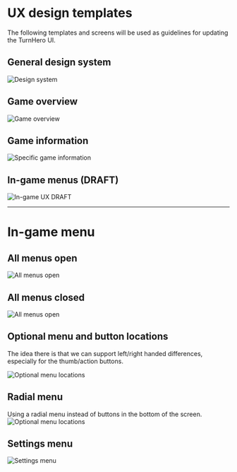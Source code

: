 # UX design templates
The following templates and screens will be used as guidelines for updating the TurnHero UI.

## General design system
![Design system](basic-ui-design-system.png)

## Game overview
![Game overview](ux-welcome-overview.png)

## Game information
![Specific game information](ux-specific-game.png)

## In-game menus (DRAFT)
![In-game UX DRAFT](ux-ingame-draft1.png)

---
# In-game menu

## All menus open
![All menus open](ingame/th-ingame-1-open-menus.png)

## All menus closed
![All menus open](ingame/th-ingame-2-closed-menus.png)

## Optional menu and button locations
The idea there is that we can support left/right handed differences, especially for the thumb/action buttons.

![Optional menu locations](ingame/th-ingame-3-optional-menu-locations.png)

## Radial menu
Using a radial menu instead of buttons in the bottom of the screen.
![Optional menu locations](ingame/th-ingame-4-radial-menu.png)

## Settings menu
![Settings menu](ingame/th-ingame-5-settingsmenu.png)